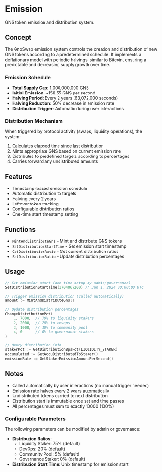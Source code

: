 # Emission

GNS token emission and distribution system.

## Concept

The GnoSwap emission system controls the creation and distribution of new GNS tokens according to a predetermined schedule. It implements a deflationary model with periodic halvings, similar to Bitcoin, ensuring a predictable and decreasing supply growth over time.

### Emission Schedule
- **Total Supply Cap**: 1,000,000,000 GNS
- **Initial Emission**: ~158.55 GNS per second
- **Halving Period**: Every 2 years (63,072,000 seconds)
- **Halving Reduction**: 50% decrease in emission rate
- **Distribution Trigger**: Automatic during user interactions

### Distribution Mechanism
When triggered by protocol activity (swaps, liquidity operations), the system:
1. Calculates elapsed time since last distribution
2. Mints appropriate GNS based on current emission rate
3. Distributes to predefined targets according to percentages
4. Carries forward any undistributed amounts

## Features

- Timestamp-based emission schedule
- Automatic distribution to targets
- Halving every 2 years
- Leftover token tracking
- Configurable distribution ratios
- One-time start timestamp setting

## Functions

- `MintAndDistributeGns` - Mint and distribute GNS tokens
- `SetDistributionStartTime` - Set emission start timestamp
- `GetDistributionRatio` - Get current distribution ratios
- `SetDistributionRatio` - Update distribution percentages

## Usage

```go
// Set emission start (one-time setup by admin/governance)
SetDistributionStartTime(1704067200) // Jan 1, 2024 00:00:00 UTC

// Trigger emission distribution (called automatically)
amount := MintAndDistributeGns()

// Update distribution percentages
ChangeDistributionPct(
    1, 7000,  // 70% to liquidity stakers
    2, 2000,  // 20% to devops
    3, 1000,  // 10% to community pool
    4, 0      // 0% to governance stakers
)

// Query distribution info
stakerPct := GetDistributionBpsPct(LIQUIDITY_STAKER)
accumulated := GetAccuDistributedToStaker()
emissionRate := GetStakerEmissionAmountPerSecond()
```

## Notes

- Called automatically by user interactions (no manual trigger needed)
- Emission rate halves every 2 years automatically
- Undistributed tokens carried to next distribution
- Distribution start is immutable once set and time passes
- All percentages must sum to exactly 10000 (100%)

### Configurable Parameters
The following parameters can be modified by admin or governance:
- **Distribution Ratios**:
  - Liquidity Staker: 75% (default)
  - DevOps: 20% (default)
  - Community Pool: 5% (default)
  - Governance Staker: 0% (default)
- **Distribution Start Time**: Unix timestamp for emission start